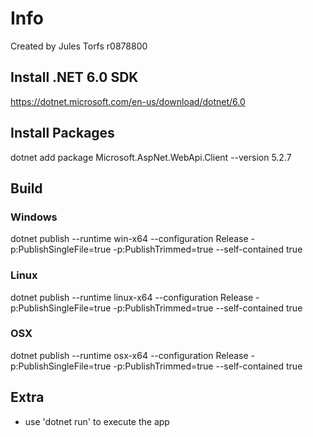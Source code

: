 # Info
Created by Jules Torfs
r0878800

## Install .NET 6.0 SDK
https://dotnet.microsoft.com/en-us/download/dotnet/6.0

## Install Packages
dotnet add package Microsoft.AspNet.WebApi.Client --version 5.2.7

## Build
### Windows
dotnet publish --runtime win-x64 --configuration Release -p:PublishSingleFile=true -p:PublishTrimmed=true --self-contained true
### Linux
dotnet publish --runtime linux-x64 --configuration Release -p:PublishSingleFile=true -p:PublishTrimmed=true --self-contained true
### OSX
dotnet publish --runtime osx-x64 --configuration Release -p:PublishSingleFile=true -p:PublishTrimmed=true --self-contained true


## Extra
- use 'dotnet run' to execute the app